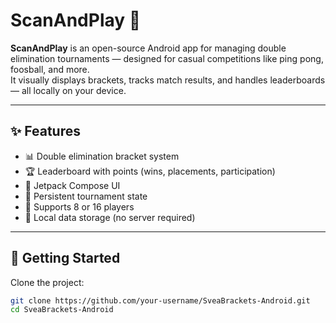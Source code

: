 # ScanAndPlay 🏓

**ScanAndPlay** is an open-source Android app for managing double elimination tournaments — designed for casual competitions like ping pong, foosball, and more.  
It visually displays brackets, tracks match results, and handles leaderboards — all locally on your device.

---

## ✨ Features

- 📊 Double elimination bracket system
- 🏆 Leaderboard with points (wins, placements, participation)
- 📱 Jetpack Compose UI
- 🔄 Persistent tournament state
- 🎯 Supports 8 or 16 players
- 💾 Local data storage (no server required)

---

## 🚀 Getting Started

Clone the project:

```bash
git clone https://github.com/your-username/SveaBrackets-Android.git
cd SveaBrackets-Android
